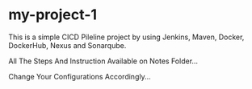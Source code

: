 # my-project-1

This is a simple CICD Pileline project by using Jenkins, Maven, Docker, DockerHub, Nexus and Sonarqube.

All The Steps And Instruction Available on Notes Folder...

Change Your Configurations Accordingly...
